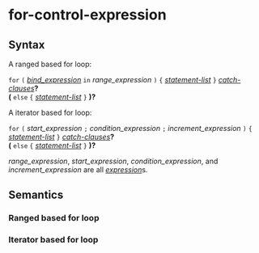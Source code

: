 # for-control-expression

## Syntax

A ranged based for loop:

`for` `(` [_bind_expression_](bind_expression.md) `in` _range_expression_ `)` `{` [_statement-list_](statement_list.md) `}` [_catch-clauses_](catch_clauses.md)**?**\
__(__ `else` `{` [_statement-list_](statement_list.md) `}` __)?__


A iterator based for loop:

`for` `(` _start_expression_ `;` _condition_expression_ `;` _increment_expression_ `)` `{` [_statement-list_](statement_list.md) `}` [_catch-clauses_](catch_clauses.md)**?**\
__(__ `else` `{` [_statement-list_](statement_list.md) `}` __)?__

_range_expression_, _start_expression_, _condition_expression_, and
_increment_expression_ are all [_expression_](expression.md)s.

## Semantics

### Ranged based for loop


### Iterator based for loop

